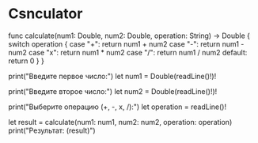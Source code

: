 # Csnculator
func calculate(num1: Double, num2: Double, operation: String) -> Double {
    switch operation {
    case "+":
        return num1 + num2
    case "-":
        return num1 - num2
    case "x":
        return num1 * num2
    case "/":
        return num1 / num2
    default:
        return 0
    }
}


print("Введите первое число:")
let num1 = Double(readLine()!)!

print("Введите второе число:")
let num2 = Double(readLine()!)!

print("Выберите операцию (+, -, x, /):")
let operation = readLine()!


let result = calculate(num1: num1, num2: num2, operation: operation)
print("Результат: \(result)")
